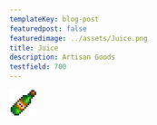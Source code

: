 ```yaml
---
templateKey: blog-post
featuredpost: false
featuredimage: ../assets/Juice.png
title: Juice
description: Artisan Goods
testfield: 700
---
```

![Juice](../assets/Juice.png)